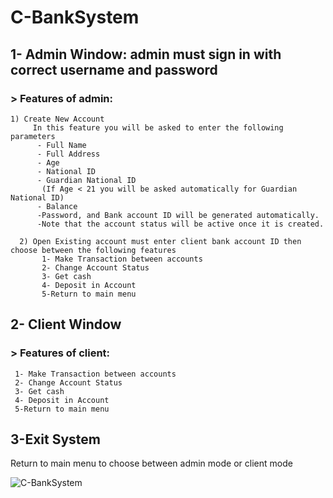 # **C-BankSystem**

## **1- Admin Window:** admin must sign in with correct username and password
	
### > Features of admin:
	1) Create New Account
     	 In this feature you will be asked to enter the following parameters
	      - Full Name
	      - Full Address
	      - Age
	      - National ID
	      - Guardian National ID
	       (If Age < 21 you will be asked automatically for Guardian National ID)
	      - Balance
	      -Password, and Bank account ID will be generated automatically.
	      -Note that the account status will be active once it is created.

      2) Open Existing account must enter client bank account ID then choose between the following features
	       1- Make Transaction between accounts
	       2- Change Account Status
	       3- Get cash
	       4- Deposit in Account
	       5-Return to main menu

## **2- Client Window**

### > Features of client:
     1- Make Transaction between accounts
     2- Change Account Status
     3- Get cash
     4- Deposit in Account
     5-Return to main menu
     
## **3-Exit System** 
Return to main menu to choose between admin mode or client mode


![C-BankSystem](https://user-images.githubusercontent.com/115734048/212437872-10d87eec-9e09-4a9e-9715-bb58b7a702ef.gif)

